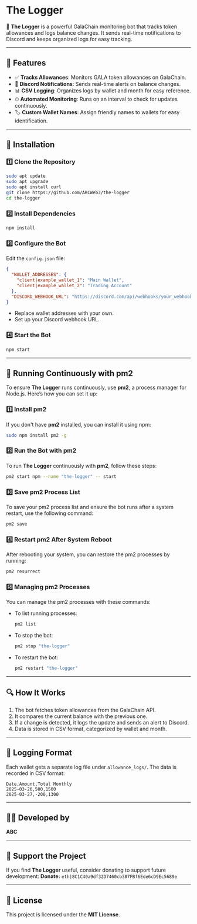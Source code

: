 
# The Logger

🚀 **The Logger** is a powerful GalaChain monitoring bot that tracks token allowances and logs balance changes. It sends real-time notifications to Discord and keeps organized logs for easy tracking.

---

## 📌 Features
- ✅ **Tracks Allowances**: Monitors GALA token allowances on GalaChain.
- 🔔 **Discord Notifications**: Sends real-time alerts on balance changes.
- 📊 **CSV Logging**: Organizes logs by wallet and month for easy reference.
- ⏱ **Automated Monitoring**: Runs on an interval to check for updates continuously.
- 🏷 **Custom Wallet Names**: Assign friendly names to wallets for easy identification.

---

## 🚀 Installation

### 1️⃣ Clone the Repository
```sh
sudo apt update
sudo apt upgrade
sudo apt install curl
git clone https://github.com/ABCWeb3/the-logger
cd the-logger
```

### 2️⃣ Install Dependencies
```sh
npm install
```

### 3️⃣ Configure the Bot
Edit the `config.json` file:
```json
{
  "WALLET_ADDRESSES": {
    "client|example_wallet_1": "Main Wallet",
    "client|example_wallet_2": "Trading Account"
  },
  "DISCORD_WEBHOOK_URL": "https://discord.com/api/webhooks/your_webhook_url"
}
```

- Replace wallet addresses with your own.
- Set up your Discord webhook URL.

### 4️⃣ Start the Bot
```sh
npm start
```

---

## 🔄 Running Continuously with pm2

To ensure **The Logger** runs continuously, use **pm2**, a process manager for Node.js. Here’s how you can set it up:

### 1️⃣ Install pm2
If you don't have **pm2** installed, you can install it using npm:
```sh
sudo npm install pm2 -g
```

### 2️⃣ Run the Bot with pm2
To run **The Logger** continuously with **pm2**, follow these steps:

```sh
pm2 start npm --name "the-logger" -- start
```

### 3️⃣ Save pm2 Process List
To save your pm2 process list and ensure the bot runs after a system restart, use the following command:

```sh
pm2 save
```

### 4️⃣ Restart pm2 After System Reboot
After rebooting your system, you can restore the pm2 processes by running:

```sh
pm2 resurrect
```

### 5️⃣ Managing pm2 Processes
You can manage the pm2 processes with these commands:
- To list running processes:
  ```sh
  pm2 list
  ```
- To stop the bot:
  ```sh
  pm2 stop "the-logger"
  ```
- To restart the bot:
  ```sh
  pm2 restart "the-logger"
  ```

---

## 🔍 How It Works
1. The bot fetches token allowances from the GalaChain API.
2. It compares the current balance with the previous one.
3. If a change is detected, it logs the update and sends an alert to Discord.
4. Data is stored in CSV format, categorized by wallet and month.

---

## 📝 Logging Format
Each wallet gets a separate log file under `allowance_logs/`. The data is recorded in CSV format:
```
Date,Amount,Total Monthly
2025-03-26,500,1500
2025-03-27,-200,1300
```

---

## 👨‍💻 Developed by
**ABC**

---

## 💖 Support the Project
If you find **The Logger** useful, consider donating to support future development:
**Donate:** `eth|8C1C40a9df32D7460cb387FBf6Ede6cD9Ec5689e`

---

## 📜 License
This project is licensed under the **MIT License**.

